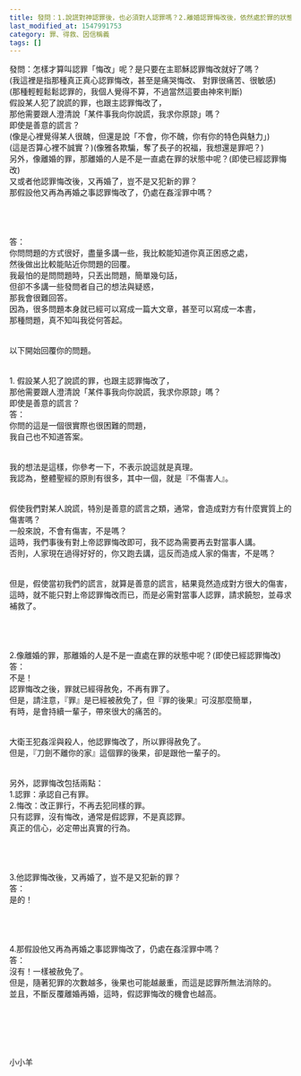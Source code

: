 ```yaml
---
title: 發問：1.說謊對神認罪後，也必須對人認罪嗎？2.離婚認罪悔改後，依然處於罪的狀態嗎？
last_modified_at: 1547991753
category: 罪、得救、因信稱義
tags: []
---
```


發問：怎樣才算叫認罪「悔改」呢？是只要在主耶穌認罪悔改就好了嗎？<br>(我這裡是指那種真正真心認罪悔改，甚至是痛哭悔改、 對罪很痛苦、很敏感)<br>(那種輕輕鬆鬆認罪的，我個人覺得不算，不過當然這要由神來判斷)<br>假設某人犯了說謊的罪，也跟主認罪悔改了， <br>那他需要跟人澄清說「某件事我向你說謊，我求你原諒」嗎？<br>即使是善意的謊言？<br>(像是心裡覺得某人很醜，但還是說「不會，你不醜，你有你的特色與魅力」)<br>(這是否算心裡不誠實？)(像雅各欺騙，奪了長子的祝福，我想還是罪吧？)<br>另外，像離婚的罪，那離婚的人是不是一直處在罪的狀態中呢？(即使已經認罪悔改)<br>又或者他認罪悔改後，又再婚了，豈不是又犯新的罪？<br>那假設他又再為再婚之事認罪悔改了，仍處在姦淫罪中嗎？<br><br><!--more--><br><br><br>答：<br>你問問題的方式很好，盡量多講一些，我比較能知道你真正困惑之處，<br>然後做出比較能貼近你問題的回覆。<br>我最怕的是問問題時，只丟出問題，簡單幾句話，<br>但卻不多講一些發問者自己的想法與疑惑，<br>那我會很難回答。<br>因為，很多問題本身就已經可以寫成一篇大文章，甚至可以寫成一本書，<br>那種問題，真不知叫我從何答起。<br> <br><br>以下開始回覆你的問題。<br><br> <br>1. 假設某人犯了說謊的罪，也跟主認罪悔改了， <br>那他需要跟人澄清說「某件事我向你說謊，我求你原諒」嗎？<br>即使是善意的謊言？<br>答：<br>你問的這是一個很實際也很困難的問題，<br>我自己也不知道答案。<br> <br><br>我的想法是這樣，你參考一下，不表示說這就是真理。<br>我認為，整體聖經的原則有很多，其中一個，就是『不傷害人』。<br> <br><br>假使我們對某人說謊，特別是善意的謊言之類，通常，會造成對方有什麼實質上的傷害嗎？<br>一般來說，不會有傷害，不是嗎？<br>這時，我們事後有對上帝認罪悔改即可，我不認為需要再去對當事人講。<br>否則，人家現在過得好好的，你又跑去講，這反而造成人家的傷害，不是嗎？<br> <br><br>但是，假使當初我們的謊言，就算是善意的謊言，結果竟然造成對方很大的傷害，<br>這時，就不能只對上帝認罪悔改而已，而是必需對當事人認罪，請求饒恕，並尋求補救了。<br> <br> <br><br><br>2.像離婚的罪，那離婚的人是不是一直處在罪的狀態中呢？(即使已經認罪悔改)<br>答：<br>不是！<br>認罪悔改之後，罪就已經得赦免，不再有罪了。<br>但是，請注意，『罪』是已經被赦免了，但『罪的後果』可沒那麼簡單，<br>有時，是會持續一輩子，帶來很大的痛苦的。<br> <br><br>大衛王犯姦淫與殺人，他認罪悔改了，所以罪得赦免了。<br>但是，『刀劍不離你的家』這個罪的後果，卻是跟他一輩子的。<br> <br><br>另外，認罪悔改包括兩點：<br>1.認罪：承認自己有罪。<br>2.悔改：改正罪行，不再去犯同樣的罪。<br>只有認罪，沒有悔改，通常是假認罪，不是真認罪。<br>真正的信心，必定帶出真實的行為。<br> <br> <br><br><br>3.他認罪悔改後，又再婚了，豈不是又犯新的罪？<br>答：<br>是的！<br> <br><br><br> <br>4.那假設他又再為再婚之事認罪悔改了，仍處在姦淫罪中嗎？<br>答：<br>沒有！一樣被赦免了。<br>但是，隨著犯罪的次數越多，後果也可能越嚴重，而這是認罪所無法消除的。<br>並且，不斷反覆離婚再婚，這時，假認罪悔改的機會也越高。<br> <br><br><br><br><br><br>小小羊<br><br><br><br><br><br>
